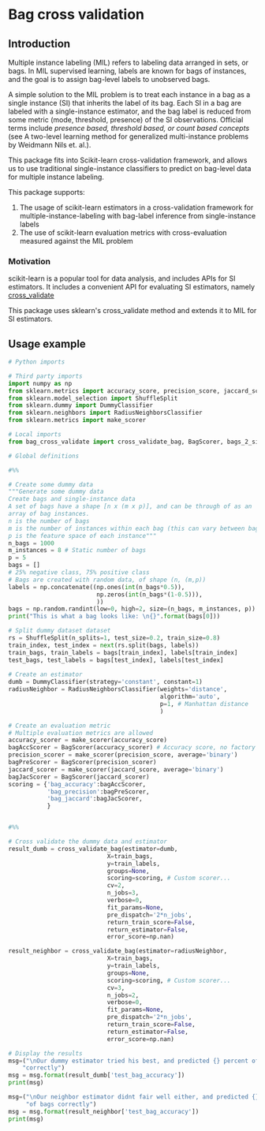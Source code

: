 # Bag cross validation

## Introduction
Multiple instance labeling (MIL) refers to labeling data arranged in sets, 
or bags.  In MIL supervised learning, labels are known for bags of instances, 
and the goal is to assign bag-level labels to unobserved bags.

A simple solution to the MIL problem is to treat each instance in a bag as a 
single instance (SI) that inherits the label of its bag.  Each SI in a bag are 
labeled with a single-instance estimator, and the bag label is reduced from 
some metric (mode, threshold, presence) of the SI observations.  Official 
terms include *presence based, threshold based, or count based concepts* 
(see A two-level learning method for generalized multi-instance problems 
by Weidmann Nils et. al.).

This package fits into Scikit-learn cross-validation framework, and allows
us to use traditional single-instance classifiers to predict on bag-level
data for multiple instance labeling.

This package supports:
1. The usage of scikit-learn estimators in a cross-validation framework
for multiple-instance-labeling with bag-label inference from single-instance 
labels
2. The use of scikit-learn evaluation metrics with cross-evaluation 
measured against the MIL problem

### Motivation
scikit-learn is a popular tool for data analysis, and includes APIs for SI 
estimators.  It includes a convenient API for evaluating SI estimators, 
namely [cross_validate](https://scikit-learn.org/stable/modules/generated/sklearn.model_selection.cross_validate.html#sklearn-model-selection-cross-validate)

This package uses sklearn's cross_validate method and extends it to MIL for SI 
estimators.

## Usage example
```python
# Python imports

# Third party imports
import numpy as np
from sklearn.metrics import accuracy_score, precision_score, jaccard_score
from sklearn.model_selection import ShuffleSplit
from sklearn.dummy import DummyClassifier
from sklearn.neighbors import RadiusNeighborsClassifier
from sklearn.metrics import make_scorer

# Local imports
from bag_cross_validate import cross_validate_bag, BagScorer, bags_2_si

# Global definitions

#%%

# Create some dummy data
"""Generate some dummy data
Create bags and single-instance data
A set of bags have a shape [n x (m x p)], and can be through of as an
array of bag instances.
n is the number of bags
m is the number of instances within each bag (this can vary between bags)
p is the feature space of each instance"""
n_bags = 1000
m_instances = 8 # Static number of bags
p = 5
bags = []
# 25% negative class, 75% positive class
# Bags are created with random data, of shape (n, (m,p))
labels = np.concatenate((np.ones(int(n_bags*0.5)),
                         np.zeros(int(n_bags*(1-0.5))),
                         ))
bags = np.random.randint(low=0, high=2, size=(n_bags, m_instances, p))
print("This is what a bag looks like: \n{}".format(bags[0]))

# Split dummy dataset dataset
rs = ShuffleSplit(n_splits=1, test_size=0.2, train_size=0.8)
train_index, test_index = next(rs.split(bags, labels))
train_bags, train_labels = bags[train_index], labels[train_index]
test_bags, test_labels = bags[test_index], labels[test_index]
        
# Create an estimator
dumb = DummyClassifier(strategy='constant', constant=1)
radiusNeighbor = RadiusNeighborsClassifier(weights='distance', 
                                           algorithm='auto',
                                           p=1, # Manhattan distance
                                           )

# Create an evaluation metric
# Multiple evaluation metrics are allowed
accuracy_scorer = make_scorer(accuracy_score)
bagAccScorer = BagScorer(accuracy_scorer) # Accuracy score, no factory function
precision_scorer = make_scorer(precision_score, average='binary')
bagPreScorer = BagScorer(precision_scorer)
jaccard_scorer = make_scorer(jaccard_score, average='binary')
bagJacScorer = BagScorer(jaccard_scorer)
scoring = {'bag_accuracy':bagAccScorer,
           'bag_precision':bagPreScorer,
           'bag_jaccard':bagJacScorer,
           }


#%%

# Cross validate the dummy data and estimator
result_dumb = cross_validate_bag(estimator=dumb, 
                            X=train_bags, 
                            y=train_labels, 
                            groups=None, 
                            scoring=scoring, # Custom scorer... 
                            cv=2,
                            n_jobs=3, 
                            verbose=0, 
                            fit_params=None,
                            pre_dispatch='2*n_jobs', 
                            return_train_score=False,
                            return_estimator=False, 
                            error_score=np.nan)

result_neighbor = cross_validate_bag(estimator=radiusNeighbor, 
                            X=train_bags, 
                            y=train_labels, 
                            groups=None, 
                            scoring=scoring, # Custom scorer... 
                            cv=3,
                            n_jobs=2, 
                            verbose=0, 
                            fit_params=None,
                            pre_dispatch='2*n_jobs', 
                            return_train_score=False,
                            return_estimator=False, 
                            error_score=np.nan)

# Display the results
msg=("\nOur dummy estimator tried his best, and predicted {} percent of bags " 
    "correctly")
msg = msg.format(result_dumb['test_bag_accuracy'])
print(msg)

msg=("\nOur neighbor estimator didnt fair well either, and predicted {} percent "
     "of bags correctly")
msg = msg.format(result_neighbor['test_bag_accuracy'])
print(msg)
```

